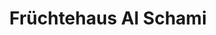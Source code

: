 ---
title: "Früchtehaus Al Schami"
url: /rottenburg-am-neckar/fruechtehaus-al-schami/
shop: Supermarkt
---